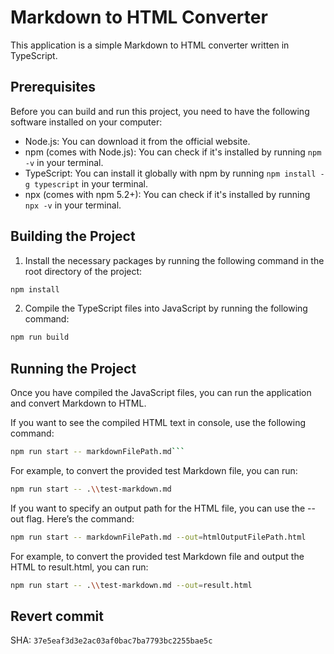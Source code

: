 # Markdown to HTML Converter

This application is a simple Markdown to HTML converter written in TypeScript.

## Prerequisites

Before you can build and run this project, you need to have the following software installed on your computer:

- Node.js: You can download it from the official website.
- npm (comes with Node.js): You can check if it's installed by running `npm -v` in your terminal.
- TypeScript: You can install it globally with npm by running `npm install -g typescript` in your terminal.
- npx (comes with npm 5.2+): You can check if it's installed by running `npx -v` in your terminal.

## Building the Project

1. Install the necessary packages by running the following command in the root directory of the project:

```bash
npm install
```

2. Compile the TypeScript files into JavaScript by running the following command:

```bash
npm run build
```

## Running the Project

Once you have compiled the JavaScript files, you can run the application and convert Markdown to HTML.

If you want to see the compiled HTML text in console, use the following command:

````bash
npm run start -- markdownFilePath.md```
````

For example, to convert the provided test Markdown file, you can run:

```bash
npm run start -- .\\test-markdown.md
```

If you want to specify an output path for the HTML file, you can use the --out flag. Here’s the command:

```bash
npm run start -- markdownFilePath.md --out=htmlOutputFilePath.html
```

For example, to convert the provided test Markdown file and output the HTML to result.html, you can run:

```bash
npm run start -- .\\test-markdown.md --out=result.html
```

## Revert commit

SHA:
`37e5eaf3d3e2ac03af0bac7ba7793bc2255bae5c`
